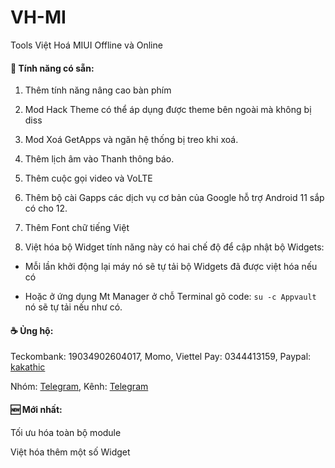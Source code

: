 # VH-MI

Tools Việt Hoá MIUI Offline và Online

#### 🎁 Tính năng có sẵn:

1. Thêm tính năng nâng cao bàn phím

2. Mod Hack Theme có thể áp dụng được theme bên ngoài mà không bị diss

3. Mod Xoá GetApps và ngăn hệ thống bị treo khi xoá.

4. Thêm lịch âm vào Thanh thông báo.

5. Thêm cuộc gọi video và VoLTE
 
6. Thêm bộ cài Gapps các dịch vụ cơ bản của Google hỗ trợ Android 11 sắp có cho 12.

7. Thêm Font chữ tiếng Việt

8. Việt hóa bộ Widget tính năng này có hai chế độ để cập nhật bộ Widgets:

- Mỗi lần khởi động lại máy nó sẽ tự tải bộ Widgets đã được việt hóa nếu có

- Hoặc ở ứng dụng Mt Manager ở chỗ Terminal gõ code: `su -c Appvault` nó sẽ tự tải nếu như có.

#### ☕ Ủng hộ:

Teckombank: 19034902604017, Momo, Viettel Pay: 0344413159,
Paypal: [kakathic](http://paypal.me/kakathic)

Nhóm: [Telegram](http://t.me/miuiviet),
Kênh: [Telegram](http://t.me/modmiui)

#### 🆕 Mới nhất:

Tối ưu hóa toàn bộ module

Việt hóa thêm một số Widget
